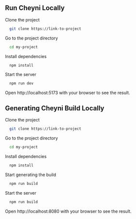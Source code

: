 
## Run Cheyni Locally

Clone the project

```bash
  git clone https://link-to-project
```

Go to the project directory

```bash
  cd my-project
```

Install dependencies

```bash
  npm install
```

Start the server

```bash
  npm run dev
```

Open http://localhost:5173 with your browser to see the result.


## Generating Cheyni Build Locally

Clone the project

```bash
  git clone https://link-to-project
```

Go to the project directory

```bash
  cd my-project
```

Install dependencies

```bash
  npm install
```

Start generating the build

```bash
  npm run build
```

Start the server
```bash
  npm run build
```

Open http://localhost:8080 with your browser to see the result.



